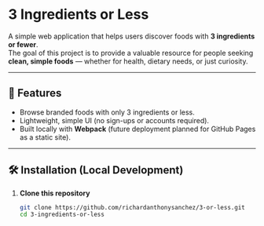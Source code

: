 # 3 Ingredients or Less

A simple web application that helps users discover foods with **3 ingredients or fewer**.  
The goal of this project is to provide a valuable resource for people seeking **clean, simple foods** — whether for health, dietary needs, or just curiosity.

---

## 🚀 Features

- Browse branded foods with only 3 ingredients or less.
- Lightweight, simple UI (no sign-ups or accounts required).
- Built locally with **Webpack** (future deployment planned for GitHub Pages as a static site).

---

## 🛠️ Installation (Local Development)

1. **Clone this repository**
   ```bash
   git clone https://github.com/richardanthonysanchez/3-or-less.git
   cd 3-ingredients-or-less
   ```
